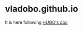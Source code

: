 # vladobo.github.io

It is here following [HUGO's doc](https://gohugo.io/hosting-and-deployment/hosting-on-github/)
